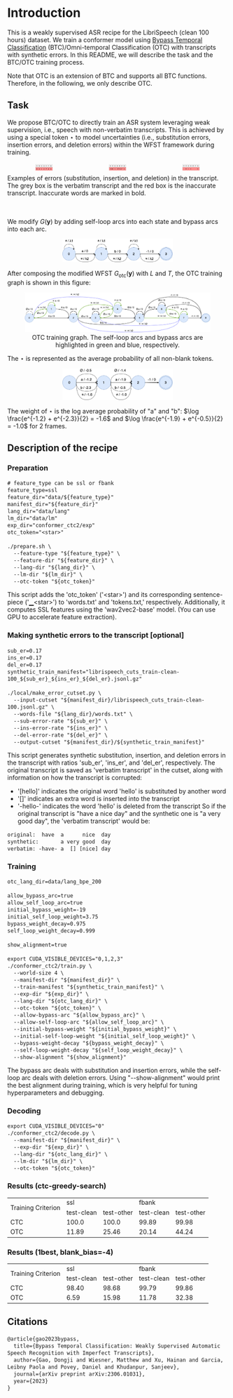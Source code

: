 # Introduction

This is a weakly supervised ASR recipe for the LibriSpeech (clean 100 hours) dataset. We train a
conformer model using [Bypass Temporal Classification](https://arxiv.org/pdf/2306.01031.pdf) (BTC)/Omni-temporal Classification (OTC) with transcripts with synthetic errors. In this README, we will describe
the task and the BTC/OTC training process.

Note that OTC is an extension of BTC and supports all BTC functions. Therefore, in the following, we only describe OTC.
## Task
We propose BTC/OTC to directly train an ASR system leveraging weak supervision, i.e., speech with non-verbatim transcripts. This is achieved by using a special token $\star$ to model uncertainties (i.e., substitution errors, insertion errors, and deletion errors) 
within the WFST framework during training.


<div style="display: flex;flex; justify-content: space-between">
  <figure style="flex: 2; text-align: center; margin: 5px;">
    <img src="figures/sub.png" alt="Image 1" width="25%" />

  </figure>
  <figure style="flex: 2; text-align: center; margin: 5px;">
    <img src="figures/ins.png" alt="Image 2" width="25%" />

  </figure>
  <figure style="flex: 2; text-align: center;margin: 5px;">
    <img src="figures/del.png" alt="Image 3" width="25%" />

  </figure>
</div>
<figcaption> Examples of errors (substitution, insertion, and deletion) in the transcript. The grey box is the verbatim transcript and the red box is the inaccurate transcript. Inaccurate words are marked in bold.</figcaption> <br><br>


We modify $G(\mathbf{y})$ by adding self-loop arcs into each state and bypass arcs into each arc. 
  <p align="center">
    <img src="figures/otc_g.png" alt="Image Alt Text" width="50%" />

  </p>

After composing the modified WFST $G_{\text{otc}}(\mathbf{y})$ with $L$ and $T$, the OTC training graph is shown in this figure:
<figure style="text-align: center">
  <img src="figures/otc_training_graph.drawio.png" alt="Image Alt Text" />
  <figcaption>OTC training graph. The self-loop arcs and bypass arcs are highlighted in green and blue, respectively.</figcaption>
</figure>

The $\star$ is represented as the average probability of all non-blank tokens.
  <p align="center">
    <img src="figures/otc_emission.drawio.png" width="50%" />
  </p>

The weight of $\star$ is the log average probability of "a" and "b": $\log \frac{e^{-1.2} + e^{-2.3}}{2} = -1.6$ and $\log \frac{e^{-1.9} + e^{-0.5}}{2} = -1.0$ for 2 frames.

## Description of the recipe
### Preparation
```
# feature_type can be ssl or fbank
feature_type=ssl
feature_dir="data/${feature_type}"
manifest_dir="${feature_dir}"
lang_dir="data/lang"
lm_dir="data/lm"
exp_dir="conformer_ctc2/exp"
otc_token="<star>"

./prepare.sh \
  --feature-type "${feature_type}" \
  --feature-dir "${feature_dir}" \
  --lang-dir "${lang_dir}" \
  --lm-dir "${lm_dir}" \
  --otc-token "${otc_token}" 
```
This script adds the 'otc_token' ('\<star\>') and its corresponding sentence-piece ('▁\<star\>') to 'words.txt' and 'tokens.txt,' respectively. Additionally, it computes SSL features using the 'wav2vec2-base' model. (You can use GPU to accelerate feature extraction).

### Making synthetic errors to the transcript [optional]
```
sub_er=0.17
ins_er=0.17
del_er=0.17
synthetic_train_manifest="librispeech_cuts_train-clean-100_${sub_er}_${ins_er}_${del_er}.jsonl.gz"

./local/make_error_cutset.py \
  --input-cutset "${manifest_dir}/librispeech_cuts_train-clean-100.jsonl.gz" \
  --words-file "${lang_dir}/words.txt" \
  --sub-error-rate "${sub_er}" \
  --ins-error-rate "${ins_er}" \
  --del-error-rate "${del_er}" \
  --output-cutset "${manifest_dir}/${synthetic_train_manifest}"
```
This script generates synthetic substitution, insertion, and deletion errors in the transcript with ratios 'sub_er', 'ins_er', and 'del_er', respectively. The original transcript is saved as 'verbatim transcript' in the cutset, along with information on how the transcript is corrupted:
  - '[hello]' indicates the original word 'hello' is substituted by another word
  - '[]' indicates an extra word is inserted into the transcript
  - '-hello-' indicates the word 'hello' is deleted from the transcript
So if the original transcript is "have a nice day" and the synthetic one is "a very good day", the 'verbatim transcript' would be:
```
original:  have  a      nice  day
synthetic:       a very good  day
verbatim: -have- a  [] [nice] day
```

### Training
```
otc_lang_dir=data/lang_bpe_200

allow_bypass_arc=true
allow_self_loop_arc=true
initial_bypass_weight=-19
initial_self_loop_weight=3.75
bypass_weight_decay=0.975
self_loop_weight_decay=0.999

show_alignment=true

export CUDA_VISIBLE_DEVICES="0,1,2,3"
./conformer_ctc2/train.py \
  --world-size 4 \
  --manifest-dir "${manifest_dir}" \
  --train-manifest "${synthetic_train_manifest}" \
  --exp-dir "${exp_dir}" \
  --lang-dir "${otc_lang_dir}" \
  --otc-token "${otc_token}" \
  --allow-bypass-arc "${allow_bypass_arc}" \
  --allow-self-loop-arc "${allow_self_loop_arc}" \
  --initial-bypass-weight "${initial_bypass_weight}" \
  --initial-self-loop-weight "${initial_self_loop_weight}" \
  --bypass-weight-decay "${bypass_weight_decay}" \
  --self-loop-weight-decay "${self_loop_weight_decay}" \
  --show-alignment "${show_alignment}"
```
The bypass arc deals with substitution and insertion errors, while the self-loop arc deals with deletion errors. Using "--show-alignment" would print the best alignment during training, which is very helpful for tuning hyperparameters and debugging.

### Decoding
```
export CUDA_VISIBLE_DEVICES="0"
./conformer_ctc2/decode.py \
  --manifest-dir "${manifest_dir}" \
  --exp-dir "${exp_dir}" \
  --lang-dir "${otc_lang_dir}" \
  --lm-dir "${lm_dir}" \
  --otc-token "${otc_token}"
```

### Results (ctc-greedy-search)
<table>
  <tr>
    <td rowspan=2>Training Criterion</td>
    <td colspan=2>ssl</td>
    <td colspan=2>fbank</td>
  </tr>
  <tr>
    <td>test-clean</td>
    <td>test-other</td>
    <td>test-clean</td>
    <td>test-other</td>
  </tr>
  <tr>
    <td>CTC</td>
    <td>100.0</td>
    <td>100.0</td>
    <td>99.89</td>
    <td>99.98</td>
  </tr>
  <tr>
    <td>OTC</td>
    <td>11.89</td>
    <td>25.46</td>
    <td>20.14</td>
    <td>44.24</td>
  </tr>
</table>

### Results (1best, blank_bias=-4)
<table>
  <tr>
    <td rowspan=2>Training Criterion</td>
    <td colspan=2>ssl</td>
    <td colspan=2>fbank</td>
  </tr>
  <tr>
    <td>test-clean</td>
    <td>test-other</td>
    <td>test-clean</td>
    <td>test-other</td>
  </tr>
  <tr>
    <td>CTC</td>
    <td>98.40</td>
    <td>98.68</td>
    <td>99.79</td>
    <td>99.86</td>
  </tr>
  <tr>
    <td>OTC</td>
    <td>6.59</td>
    <td>15.98</td>
    <td>11.78</td>
    <td>32.38</td>
  </tr>
</table>

## Citations
```
@article{gao2023bypass,
  title={Bypass Temporal Classification: Weakly Supervised Automatic Speech Recognition with Imperfect Transcripts},
  author={Gao, Dongji and Wiesner, Matthew and Xu, Hainan and Garcia, Leibny Paola and Povey, Daniel and Khudanpur, Sanjeev},
  journal={arXiv preprint arXiv:2306.01031},
  year={2023}
}
```
